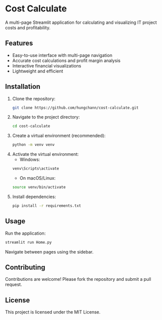 # Cost Calculate

A multi-page Streamlit application for calculating and visualizing IT project costs and profitability.

## Features

- Easy-to-use interface with multi-page navigation
- Accurate cost calculations and profit margin analysis
- Interactive financial visualizations
- Lightweight and efficient

## Installation

1. Clone the repository:
    ```bash
    git clone https://github.com/hungchann/cost-calculate.git
    ```
2. Navigate to the project directory:
    ```bash
    cd cost-calculate
    ```
3. Create a virtual environment (recommended):
    ```bash
    python -m venv venv
    ```
4. Activate the virtual environment:
    - Windows:
    ```bash
    venv\Scripts\activate
    ```
    - On macOS/Linux:
    ```bash
    source venv/bin/activate
    ```
5. Install dependencies:
    ```bash
    pip install -r requirements.txt
    ```

## Usage

Run the application:
```bash
streamlit run Home.py
```

Navigate between pages using the sidebar.

## Contributing

Contributions are welcome! Please fork the repository and submit a pull request.

## License

This project is licensed under the MIT License.